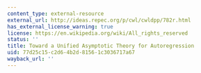 ```yaml
---
content_type: external-resource
external_url: http://ideas.repec.org/p/cwl/cwldpp/782r.html
has_external_license_warning: true
license: https://en.wikipedia.org/wiki/All_rights_reserved
status: ''
title: Toward a Unified Asymptotic Theory for Autoregression
uid: 77d25c15-c2d6-4b2d-8156-1c3036717a67
wayback_url: ''
---
```

